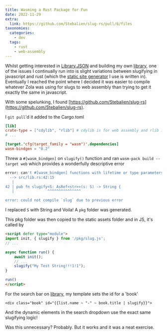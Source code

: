 ```yaml
---
title: Wasming a Rust Package for Fun
date: 2022-11-29
extra:
  link: https://github.com/Stebalien/slug-rs/pull/6/files
taxonomies:
  categories:
    - dev
  tags:
    - rust
    - web-assembly
---
```


Whilst getting interested in [Library.JSON](https://tomcritchlow.com/2020/04/15/library-json/) and building my own [library](/library), one of the issues I continually run into is slight variations between slugifying in javascript and rust (which the [static site generator](https://getzola.org) I use is written in). Eventually I reached the point where I decided it was easier to compile whatever Zola was using for slugs to web assembly than trying to get it exactly the same in javascript.

With some spelunking, I found [https://github.com/Stebalien/slug-rs](https://github.com/Stebalien/slug-rs).

I `git pull`'d it added to the Cargo.toml

```toml
[lib]
crate-type = ["cdylib", "rlib"] # cdylib is for web assembly and rlib is a normal rust library
# ...

[target.'cfg(target_family = "wasm")'.dependencies]
wasm-bindgen = "0.2"
```

Threw a `#[wasm_bindgen]` on `slugify()` function and ran `wasm-pack build --target web` which provides a wonderfully descriptive error

```bash
error: can't #[wasm_bindgen] functions with lifetime or type parameters
  --> src/lib.rs:42:15
   |
42 | pub fn slugify<S: AsRef<str>>(s: S) -> String {
   |               ^^^^^^^^^^^^^^^

error: could not compile `slug` due to previous error
```

I replaced `S` with String and Voila! A `pkg` folder was generated.

This pkg folder was then copied to the static assets folder and in JS, it's called by

```html
<script defer type="module">
import init, { slugify } from '/pkg/slug.js';
// ...

async function run() {
	await init();
	// ...
	slugify("My Test String!!!1!1");
}

run()
</script>
```

For the search bar on [library](/library), my template sets the id for a 'book'

```jinja
<div class="book" id="{{list.name ~ "-" ~ book.title | slugify}}">
```

And the dynamic elements in the search dropdown use the exact same slugifying logic!

Was this unnecessary? Probably. But it works and it was a neat exercise.